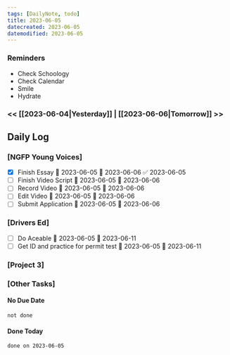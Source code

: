 ```yaml
---
tags: [DailyNote, todo]
title: 2023-06-05
datecreated: 2023-06-05
datemodified: 2023-06-05
---
```


### Reminders
- Check Schoology
- Check Calendar
- Smile
- Hydrate

### << [[2023-06-04|Yesterday]] | [[2023-06-06|Tomorrow]] >>

## Daily Log

### [NGFP Young Voices]

- [x] Finish Essay 🛫 2023-06-05 📅 2023-06-06 ✅ 2023-06-05
- [ ] Finish Video Script 🛫 2023-06-05 📅 2023-06-06 
- [ ] Record Video 🛫 2023-06-05 📅 2023-06-06
- [ ] Edit Video 🛫 2023-06-05 📅 2023-06-06 
- [ ] Submit Application 🛫 2023-06-05 📅 2023-06-06 

### [Drivers Ed]

- [ ] Do Aceable 🛫 2023-06-05 📅 2023-06-11 
- [ ] Get ID and practice for permit test 🛫 2023-06-05 📅 2023-06-11 

### [Project 3]



### [Other Tasks]

#### No Due Date

```tasks
not done
```

#### Done Today

```tasks
done on 2023-06-05
```